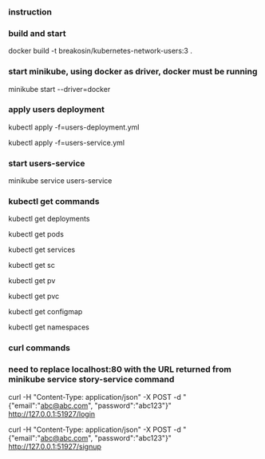 ### instruction

### build and start

docker build -t breakosin/kubernetes-network-users:3 .

### start minikube, using docker as driver, docker must be running

minikube start --driver=docker

### apply users deployment

kubectl apply -f=users-deployment.yml

kubectl apply -f=users-service.yml

### start users-service

minikube service users-service

### kubectl get commands

kubectl get deployments

kubectl get pods

kubectl get services

kubectl get sc

kubectl get pv

kubectl get pvc

kubectl get configmap

kubectl get namespaces

### curl commands
### need to replace localhost:80 with the URL returned from minikube service story-service command

curl -H "Content-Type: application/json" -X POST -d "{\"email\":\"abc@abc.com\", \"password\":\"abc123\"}" http://127.0.0.1:51927/login

curl -H "Content-Type: application/json" -X POST -d "{\"email\":\"abc@abc.com\", \"password\":\"abc123\"}" http://127.0.0.1:51927/signup
